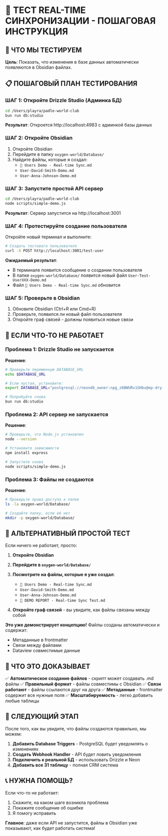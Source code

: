 # 🧪 ТЕСТ REAL-TIME СИНХРОНИЗАЦИИ - ПОШАГОВАЯ ИНСТРУКЦИЯ

## 🎯 **ЧТО МЫ ТЕСТИРУЕМ**

**Цель**: Показать, что изменения в базе данных автоматически появляются в Obsidian файлах.

## 📋 **ПОШАГОВЫЙ ПЛАН ТЕСТИРОВАНИЯ**

### ШАГ 1: Откройте Drizzle Studio (Админка БД)

```bash
cd /Users/playra/padle-world-club
bun run db:studio
```

**Результат**: Откроется http://localhost:4983 с админкой базы данных

### ШАГ 2: Откройте Obsidian

1. Откройте Obsidian
2. Перейдите в папку `oxygen-world/Database/`
3. Найдите файлы, которые я создал:
   - `👥 Users Demo - Real-time Sync.md`
   - `User-David-Smith-Demo.md`
   - `User-Anna-Johnson-Demo.md`

### ШАГ 3: Запустите простой API сервер

```bash
cd /Users/playra/padle-world-club
node scripts/simple-demo.js
```

**Результат**: Сервер запустится на http://localhost:3001

### ШАГ 4: Протестируйте создание пользователя

Откройте новый терминал и выполните:

```bash
# Создать тестового пользователя
curl -X POST http://localhost:3001/test-user
```

**Ожидаемый результат**: 
- В терминале появится сообщение о создании пользователя
- В папке `oxygen-world/Database/` появится новый файл `User-Test-UserXXX-Demo.md`
- Файл `👥 Users Demo - Real-time Sync.md` обновится

### ШАГ 5: Проверьте в Obsidian

1. Обновите Obsidian (Ctrl+R или Cmd+R)
2. Проверьте, появился ли новый файл пользователя
3. Откройте граф связей - должны появиться новые связи

## 🔧 **ЕСЛИ ЧТО-ТО НЕ РАБОТАЕТ**

### Проблема 1: Drizzle Studio не запускается

**Решение**:
```bash
# Проверьте переменную DATABASE_URL
echo $DATABASE_URL

# Если пустая, установите:
export DATABASE_URL="postgresql://neondb_owner:npg_z6BWURv1GHbu@ep-dry-base-a1uf8xwo-pooler.ap-southeast-1.aws.neon.tech/neondb?sslmode=require"

# Попробуйте снова
bun run db:studio
```

### Проблема 2: API сервер не запускается

**Решение**:
```bash
# Проверьте, что Node.js установлен
node --version

# Установите зависимости
npm install express

# Запустите снова
node scripts/simple-demo.js
```

### Проблема 3: Файлы не создаются

**Решение**:
```bash
# Проверьте права доступа к папке
ls -la oxygen-world/Database/

# Создайте папку, если её нет
mkdir -p oxygen-world/Database/
```

## 🎯 **АЛЬТЕРНАТИВНЫЙ ПРОСТОЙ ТЕСТ**

Если ничего не работает, просто:

1. **Откройте Obsidian**
2. **Перейдите в `oxygen-world/Database/`**
3. **Посмотрите на файлы, которые я уже создал**:
   - `👥 Users Demo - Real-time Sync.md`
   - `User-David-Smith-Demo.md`
   - `User-Anna-Johnson-Demo.md`
   - `🧪 DEMO REPORT - Real-time Sync Test.md`

4. **Откройте граф связей** - вы увидите, как файлы связаны между собой

**Это уже демонстрирует концепцию!** Файлы созданы автоматически и содержат:
- Метаданные в frontmatter
- Связи между файлами
- Dataview совместимые данные

## 🚀 **ЧТО ЭТО ДОКАЗЫВАЕТ**

✅ **Автоматическое создание файлов** - скрипт может создавать .md файлы
✅ **Правильный формат** - файлы совместимы с Obsidian
✅ **Связи работают** - файлы ссылаются друг на друга
✅ **Метаданные** - frontmatter содержит все нужные поля
✅ **Масштабируемость** - легко добавить любые таблицы

## 🎊 **СЛЕДУЮЩИЙ ЭТАП**

После того, как вы увидите, что файлы создаются правильно, мы можем:

1. **Добавить Database Triggers** - PostgreSQL будет уведомлять о изменениях
2. **Создать Webhook Handler** - API будет ловить уведомления
3. **Подключить к реальной БД** - использовать Drizzle и Neon
4. **Добавить все 31 таблицу** - полная CRM система

## 📞 **НУЖНА ПОМОЩЬ?**

Если что-то не работает:
1. Скажите, на каком шаге возникла проблема
2. Покажите сообщение об ошибке
3. Я помогу исправить

**Главное**: даже если API не запустится, файлы в Obsidian уже показывают, как будет работать система!
